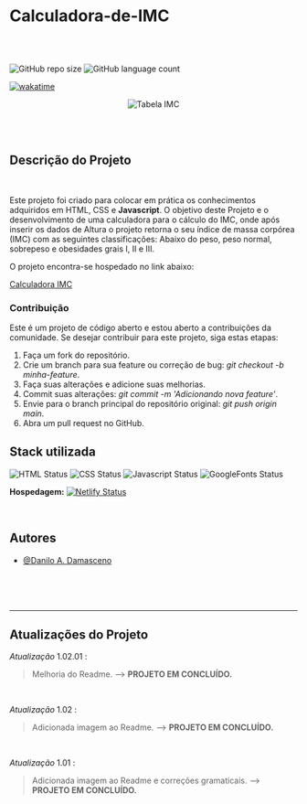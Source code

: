 # Calculadora-de-IMC


</hr>
</br>
</br>

![GitHub repo size](https://img.shields.io/github/repo-size/DaniloADamasceno/Calculadora-de-IMC?style=for-the-badge)
![GitHub language count](https://img.shields.io/github/languages/count/DaniloADamasceno/Calculadora-de-IMC?style=for-the-badge)

[![wakatime](https://wakatime.com/badge/github/DaniloADamasceno/Calculadora-de-IMC.svg)](https://wakatime.com/badge/github/DaniloADamasceno/Calculadora-de-IMC)

<!-- Imagem da Tela inicial do Aplicativo -->
<div align="center">

![Tabela IMC](https://user-images.githubusercontent.com/71226047/179367326-057129d7-e9c1-4c6e-bee1-11eec6a39a8d.jpg)
 </div>

</br>
</br>

## Descrição do Projeto

</br>

Este projeto foi criado para colocar em prática os conhecimentos adquiridos em HTML, CSS e **Javascript**.
O objetivo deste Projeto e o desenvolvimento de uma calculadora para o cálculo do IMC, onde após inserir os dados de Altura o projeto retorna o seu índice de massa corpórea (IMC) com as seguintes classificações:
Abaixo do peso, peso normal, sobrepeso e obesidades grais I, II e III.

O projeto encontra-se hospedado no link abaixo:

[Calculadora IMC](https://calculadoraimc102.netlify.app/)

### Contribuição

Este é um projeto de código aberto e estou aberto a contribuições da comunidade.
Se desejar contribuir para este projeto, siga estas etapas:

1. Faça um fork do repositório.
2. Crie um branch para sua feature ou correção de bug: *git checkout -b minha-feature*.
3. Faça suas alterações e adicione suas melhorias.
4. Commit suas alterações: *git commit -m 'Adicionando nova feature'*.
5. Envie para o branch principal do repositório original: *git push origin main*.
6. Abra um pull request no GitHub.

## Stack utilizada

![HTML Status](https://img.shields.io/badge/HTML5-E34F26?style=for-the-badge&logo=html5&logoColor=white)
![CSS Status](https://img.shields.io/badge/CSS3-1572B6?style=for-the-badge&logo=css3&logoColor=white)
![Javascript Status](https://img.shields.io/badge/JavaScript-323330?style=for-the-badge&logo=javascript&logoColor=F7DF1E)
![GoogleFonts Status](https://img.shields.io/badge/Google-Fonts-green)

**Hospedagem:**     [![Netlify Status](https://api.netlify.com/api/v1/badges/4fcccf50-a6d6-452b-839e-6852f4824112/deploy-status)](https://app.netlify.com/sites/clocktimer101/deploys)

</br>

## Autores

- [@Danilo A. Damasceno](https://github.com/DaniloADamasceno/)

</br>
</br>
</br>

________________________________________________________________________________________________________________________________________________________________

## Atualizações do Projeto

*Atualização* 1.02.01 :
> Melhoria do Readme.
> --> **PROJETO EM CONCLUÍDO.**
</br>

*Atualização* 1.02 :
> Adicionada imagem ao Readme.
> --> **PROJETO EM CONCLUÍDO.**
</br>

*Atualização* 1.01 :
> Adicionada imagem ao Readme e correções gramaticais.
> --> **PROJETO EM CONCLUÍDO.**
</br>
